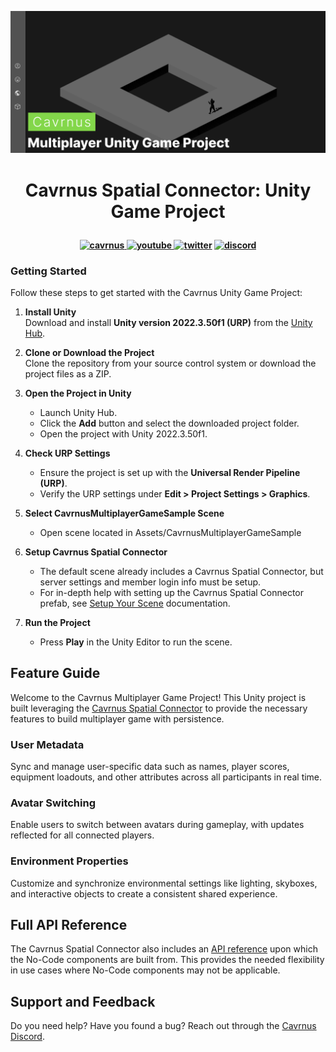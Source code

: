 <p align="center">
    <img src="Resources~/Readme/cav-logo.png" alt="Cavrnus Logo window"/>
</p>

# <p style="text-align: center;">Cavrnus Spatial Connector: Unity Game Project</p>

<h4 align="center">
  <a href="https://www.cavrnus.com/">
    <img src="https://img.shields.io/badge/Cavrnus%20Website-label?style=flat&color=white&link=https%3A%2F%2Fwww.cavrnus.com%2F
    " alt="cavrnus" style="height: 20px">
  </a>
    <a href="https://www.youtube.com/@cavrnus">
    <img src="https://img.shields.io/badge/Cavrnus%20YouTube-label?style=flat&logo=YouTube&logoColor=red&labelColor=white&color=white&link=https%3A%2F%2Fwww.youtube.com%2F%40cavrnus
    " alt="youtube"style="height:20px">
  </a>
  <a href="https://twitter.com/cavrnus">
    <img src="https://img.shields.io/badge/Cavrnus_Twitter-label?style=flat&logo=x&logoColor=black&labelColor=white&color=white&link=https%3A%2F%2Fwww.youtube.com%2F%40cavrnus
    " alt="twitter" style="height: 20px;"></a>
    <a href="https://discord.gg/AzgenDT7Ez">
    <img src="https://img.shields.io/badge/Cavrnus_Support-label?style=flat&logo=discord&labelColor=white&color=white&link=https%3A%2F%2Fdiscord.gg%2FAzgenDT7Ez
    " alt="discord" style="height: 20px;"></a>
</h4>

### Getting Started

Follow these steps to get started with the Cavrnus Unity Game Project:

1. **Install Unity**  
   Download and install **Unity version 2022.3.50f1 (URP)** from the [Unity Hub](https://unity.com/download).

2. **Clone or Download the Project**  
   Clone the repository from your source control system or download the project files as a ZIP.

3. **Open the Project in Unity**  
   - Launch Unity Hub.
   - Click the **Add** button and select the downloaded project folder.
   - Open the project with Unity 2022.3.50f1.

4. **Check URP Settings**  
   - Ensure the project is set up with the **Universal Render Pipeline (URP)**.
   - Verify the URP settings under **Edit > Project Settings > Graphics**.

5. **Select CavrnusMultiplayerGameSample Scene**
    - Open scene located in Assets/CavrnusMultiplayerGameSample

6. **Setup Cavrnus Spatial Connector**
    - The default scene already includes a Cavrnus Spatial Connector, but server settings and member login info must be setup. 
    - For in-depth help with setting up the Cavrnus Spatial Connector prefab, see [Setup Your Scene](https://cavrnus.atlassian.net/wiki/spaces/CSM/pages/827916295/Setup+Your+Scene) documentation.

7. **Run the Project** 
   - Press **Play** in the Unity Editor to run the scene.

## Feature Guide
Welcome to the Cavrnus Multiplayer Game Project! This Unity project is built leveraging the [Cavrnus Spatial Connector](https://cavrnus.atlassian.net/wiki/spaces/CSM/overview) to provide the necessary features to build multiplayer game with persistence.

### **User Metadata** 
Sync and manage user-specific data such as names, player scores, equipment loadouts, and other attributes across all participants in real time.

### **Avatar Switching** 
Enable users to switch between avatars during gameplay, with updates reflected for all connected players.

### **Environment Properties** 
Customize and synchronize environmental settings like lighting, skyboxes, and interactive objects to create a consistent shared experience.

## Full API Reference
The Cavrnus Spatial Connector also includes an [API reference](https://cavrnus.atlassian.net/wiki/spaces/CSM/pages/824934449/API+Reference+Unity) upon which the No-Code components are built from. This provides the needed flexibility in use cases where No-Code components may not be applicable.

## Support and Feedback
Do you need help? Have you found a bug? Reach out through the [Cavrnus Discord](https://discord.gg/AzgenDT7Ez).
